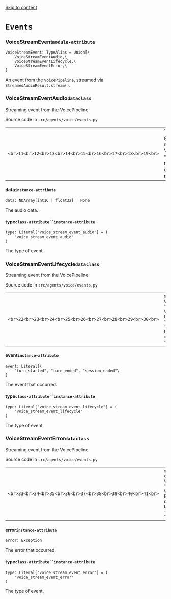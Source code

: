 [Skip to content](https://openai.github.io/openai-agents-python/ref/voice/events/#events)

# `Events`

### VoiceStreamEvent`module-attribute`

```md-code__content
VoiceStreamEvent: TypeAlias = Union[\
    VoiceStreamEventAudio,\
    VoiceStreamEventLifecycle,\
    VoiceStreamEventError,\
]

```

An event from the `VoicePipeline`, streamed via `StreamedAudioResult.stream()`.

### VoiceStreamEventAudio`dataclass`

Streaming event from the VoicePipeline

Source code in `src/agents/voice/events.py`

|     |     |
| --- | --- |
| ```<br>11<br>12<br>13<br>14<br>15<br>16<br>17<br>18<br>19<br>``` | ```md-code__content<br>@dataclass<br>class VoiceStreamEventAudio:<br>    """Streaming event from the VoicePipeline"""<br>    data: npt.NDArray[np.int16 | np.float32] | None<br>    """The audio data."""<br>    type: Literal["voice_stream_event_audio"] = "voice_stream_event_audio"<br>    """The type of event."""<br>``` |

#### data`instance-attribute`

```md-code__content
data: NDArray[int16 | float32] | None

```

The audio data.

#### type`class-attribute``instance-attribute`

```md-code__content
type: Literal["voice_stream_event_audio"] = (
    "voice_stream_event_audio"
)

```

The type of event.

### VoiceStreamEventLifecycle`dataclass`

Streaming event from the VoicePipeline

Source code in `src/agents/voice/events.py`

|     |     |
| --- | --- |
| ```<br>22<br>23<br>24<br>25<br>26<br>27<br>28<br>29<br>30<br>``` | ```md-code__content<br>@dataclass<br>class VoiceStreamEventLifecycle:<br>    """Streaming event from the VoicePipeline"""<br>    event: Literal["turn_started", "turn_ended", "session_ended"]<br>    """The event that occurred."""<br>    type: Literal["voice_stream_event_lifecycle"] = "voice_stream_event_lifecycle"<br>    """The type of event."""<br>``` |

#### event`instance-attribute`

```md-code__content
event: Literal[\
    "turn_started", "turn_ended", "session_ended"\
]

```

The event that occurred.

#### type`class-attribute``instance-attribute`

```md-code__content
type: Literal["voice_stream_event_lifecycle"] = (
    "voice_stream_event_lifecycle"
)

```

The type of event.

### VoiceStreamEventError`dataclass`

Streaming event from the VoicePipeline

Source code in `src/agents/voice/events.py`

|     |     |
| --- | --- |
| ```<br>33<br>34<br>35<br>36<br>37<br>38<br>39<br>40<br>41<br>``` | ```md-code__content<br>@dataclass<br>class VoiceStreamEventError:<br>    """Streaming event from the VoicePipeline"""<br>    error: Exception<br>    """The error that occurred."""<br>    type: Literal["voice_stream_event_error"] = "voice_stream_event_error"<br>    """The type of event."""<br>``` |

#### error`instance-attribute`

```md-code__content
error: Exception

```

The error that occurred.

#### type`class-attribute``instance-attribute`

```md-code__content
type: Literal["voice_stream_event_error"] = (
    "voice_stream_event_error"
)

```

The type of event.